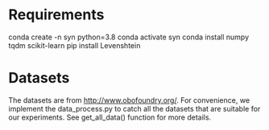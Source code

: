 # Requirements
conda create -n syn python=3.8
conda activate syn
conda install numpy tqdm scikit-learn
pip install Levenshtein



# Datasets
The datasets are from <http://www.obofoundry.org/>. For convenience, we implement the data_process.py to catch all the datasets that are suitable for our experiments.  See get_all_data() function for more details.






